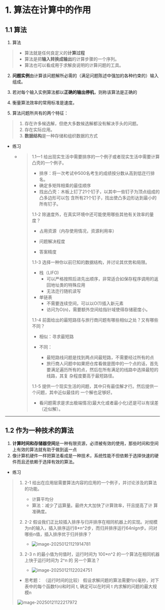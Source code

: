 # 1. 算法在计算中的作用

## 1.1 算法

1. 算法

> - 算法就是任何良定义的**计算过程**
> - 算法是把**输入转换成输出**的计算步骤的一个序列。
> - 算法也可以看成用于求解良说明的计算问题的工具。

2. **问题实例**由计算该问题解所必需的（满足问题陈述中强加的各种约束的）输入组成。
3. 若对每个输入实例算法都以**正确的输出停机**，则称该算法是正确的

4. 衡量算法效率的常用标准是速度。
5. 算法问题所共有的两个特征：

> 1. 存在许多候选解，但绝大多数候选解都没有解决手头的问题。
> 2. 存在实际应用。
> 3. **数据结构**是一种存储和组织数据的方式

- 练习

  - > 1.1一1 给出现实生活中需要排序的一个例子或者现实生活中需要计算凸壳的一个例子。 
    >
    > - 排序：将一次考试中500名考生的成绩按分数从高到低迕行排名。
    > - 确定多矩阵相乘的最佳顺序
    > - 找出凸壳：木板上钉了21个钉子，以其中一些钉子为顶点组成的凸多边形可以包 含所有21个钉子，找出使凸多边形达到最小的所有钉子。
    >
    > 
    >
    > 1.1-2 除速度外，在真实环境中还可能使用哪些其他有关效率的量度？ 
    >
    > - 占用资源（内存使用情况，资源利用率）
    >
    > - 问题解决程度
    >
    > - 答案精度
    >
    >   
    >
    > 1.1-3 选择一种你以前巳知的数据结构，并讨论其优势和局限。 
    >
    > - 栈（LIFO)
    >   - 可以严格按照后进先出顺序，非常适合如保存程序调用的返回地址类的特殊应用
    >   - 无法迕行随机读写
    > - 单链表
    >   - 不需要连续空间，可以以O(1)插入新元素
    >   - 访问为O(n)，需要额外空间给指针域使得存储密度小。
    >
    > 
    >
    > 1.1-4 前面给出的最短路径与旅行商问题有哪些相似之处？又有哪些不同？ 
    >
    > - 相似：寻求最短路
    >
    > - 不同：
    >
    >   - 最短路线问题是找到两点间最短路，不需要经过所有的点
    >   - 旅行商人问题中如果把仓库看做是图中的一个点的话，首先要满足遍历所有的点，然后在所有满足的线路中选择最短的线路，其复 杂程度要高于最短路径。
    >
    >   
    >
    > 1.1-5 提供一个现实生活的间题，其中只有最佳解才行。然后提供一个问题，其中近似最佳的 一个解也足够好。
    >
    > - 看问题需求是求出极端情况(最大化或者最小化)还是可以有误差（近似解）。

---



## 1.2  作为一种技术的算法

1. **计算时间和存储器空间**是一种有限资源，必须被有效的使用，那些时间和空间上有效的算法就有助于做到返一点
2. 像计算机硬件一样把算法看成是一种技术，系统性能不但依赖于选择快速的硬件而且还依赖于选择有效的算法。

- 练习

> 1. 2-1 给出在应用层需要算法内容的应用的一个例子，并讨论涉及的算法的功能。
>    - 计算平均分
>    - 算法：减少了运算量。最终大大加快了计算效率，幵且提高了计 算准确度。 
>
> 1. 2-2  假设我们正比较插入排序与归并排序在相同机器上的实现。对规模为n的输入，插入排序运行8*n^2步，而归并排序运行64nlgn步。问对哪些n值，插入排序优于归并排序？ 
>    - ![image-20250121121914781](D:\Internt_of_Thing\e_book\数据结构和算法\note\Algorithms\assets\image-20250121121914781-1737433158697-1.png)
>
> 1. 2-3   n 的最小值为何值时，运行时间为 100*n^2 的一个算法在相同机器上快于运行时间为 2^n 的 另一个算法？
>    - ![image-20250121122024751](D:\Internt_of_Thing\e_book\数据结构和算法\note\Algorithms\assets\image-20250121122024751-1737433225739-3.png)
>
> - 思考题： （运行时间的比较） 假设求解问题的算法需要f(n)毫秒，对下表中的每个函数f(n)和时间 t, 确定可以在时间 t 内求解的问题的最大规模n
>
> ![image-20250121122217972](D:\Internt_of_Thing\e_book\数据结构和算法\note\Algorithms\assets\image-20250121122217972-1737433339116-5.png)